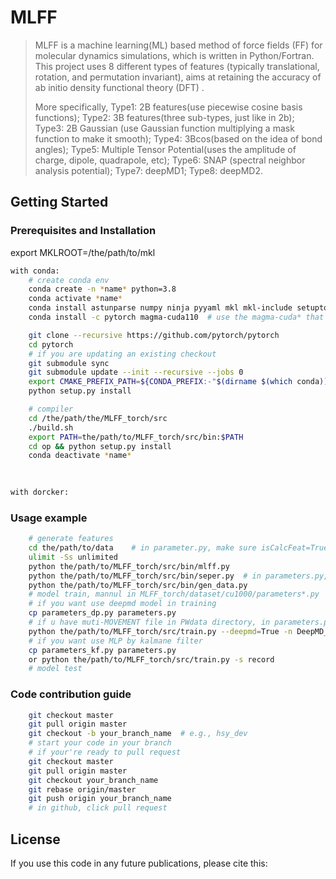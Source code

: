 # MLFF

> MLFF is a machine learning(ML) based method of force fields (FF) for molecular dynamics simulations, which is written in Python/Fortran.  This project uses 8 different types of features (typically translational, rotation, and permutation invariant), aims at retaining the accuracy of ab initio density functional theory (DFT) . 
>
>  More specifically, Type1: 2B features(use piecewise cosine basis functions); Type2: 3B features(three sub-types, just like in 2b); Type3: 2B Gaussian (use Gaussian function multiplying a mask function to make it smooth); Type4: 3Bcos(based on the idea of bond angles); Type5: Multiple Tensor Potential(uses the amplitude of charge, dipole, quadrapole, etc); Type6: SNAP (spectral neighbor analysis potential); Type7: deepMD1; Type8: deepMD2.

## Getting Started

### Prerequisites  and  Installation

export MKLROOT=/the/path/to/mkl

```sh
with conda:
	# create conda env
	conda create -n *name* python=3.8
	conda activate *name*
	conda install astunparse numpy ninja pyyaml mkl mkl-include setuptools cmake cffi typing_extensions future six requests dataclasses
	conda install -c pytorch magma-cuda110  # use the magma-cuda* that matches your CUDA version

	git clone --recursive https://github.com/pytorch/pytorch
	cd pytorch
	# if you are updating an existing checkout
	git submodule sync
	git submodule update --init --recursive --jobs 0
	export CMAKE_PREFIX_PATH=${CONDA_PREFIX:-"$(dirname $(which conda))/../"}
	python setup.py install

	# compiler
	cd /the/path/the/MLFF_torch/src
	./build.sh
    export PATH=the/path/to/MLFF_torch/src/bin:$PATH
	cd op && python setup.py install
    conda deactivate *name*
    
    
```

```sh
with dorcker:

```

### Usage example 
```sh
	# generate features
	cd the/path/to/data    # in parameter.py, make sure isCalcFeat=True && isFitVdw=False
	ulimit -Ss unlimited
	python the/path/to/MLFF_torch/src/bin/mlff.py
	python the/path/to/MLFF_torch/src/bin/seper.py  # in parameters.py, test_ratio = 0.2 for default
	python the/path/to/MLFF_torch/src/bin/gen_data.py
	# model train, mannul in MLFF_torch/dataset/cu1000/parameters*.py
	# if you want use deepmd model in training
	cp parameters_dp.py parameters.py
	# if u have muti-MOVEMENT file in PWdata directory, in parameters.py, make sure batch_size = 1
	python the/path/to/MLFF_torch/src/train.py --deepmd=True -n DeepMD_cfg_dp -s record
	# if you want use MLP by kalmane filter
	cp parameters_kf.py parameters.py
	or python the/path/to/MLFF_torch/src/train.py -s record 
	# model test
```

### Code contribution guide
```sh
	git checkout master
	git pull origin master
	git checkout -b your_branch_name  # e.g., hsy_dev
	# start your code in your branch
	# if your're ready to pull request
	git checkout master
	git pull origin master
	git checkout your_branch_name
	git rebase origin/master
	git push origin your_branch_name
	# in github, click pull request
```

## License 

If you use this code in any future publications, please cite this:

